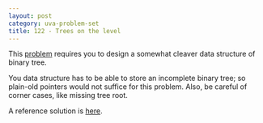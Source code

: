 ```yaml
---
layout: post
category: uva-problem-set
title: 122 - Trees on the level
---
```


This
[problem](http://uva.onlinejudge.org/index.php?option=com_onlinejudge&Itemid=8&category=24&page=show_problem&problem=58)
requires you to design a somewhat cleaver data structure of binary tree.

You data structure has to be able to store an incomplete binary tree;
so plain-old pointers would not suffice for this problem.
Also, be careful of corner cases, like missing tree root.

A reference solution is
[here](https://github.com/clchiou/uva-problem-set/blob/master/solved/122/122.cc).
